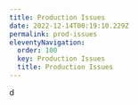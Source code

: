 ```yaml
---
title: Production Issues
date: 2022-12-14T00:19:10.229Z
permalink: prod-issues
eleventyNavigation:
  order: 100
  key: Production Issues
  title: Production Issues
---
```

d